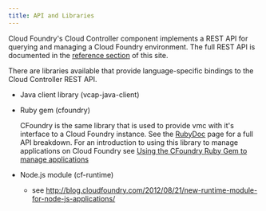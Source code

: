 ```yaml
---
title: API and Libraries
---
```


Cloud Foundry's Cloud Controller component implements a REST API for querying and managing a Cloud Foundry environment. The full REST API is documented in the [reference section](/docs/reference/cc-api.html) of this site. 

There are libraries available that provide language-specific bindings to the Cloud Controller REST API. 

* Java client library (vcap-java-client)

* Ruby gem (cfoundry)

  CFoundry is the same library that is used to provide vmc with it's interface to a Cloud Foundry instance. See the [RubyDoc](http://rubydoc.info/gems/cfoundry) page for a full API breakdown. For an introduction to using this library to manage applications on Cloud Foundry see [Using the CFoundry Ruby Gem to manage applications](./ruby-cfoundry.html)

* Node.js module (cf-runtime) 
    * see http://blog.cloudfoundry.com/2012/08/21/new-runtime-module-for-node-js-applications/

